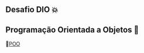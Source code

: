 ##                                  Desafio DIO :collision:

##              Programação Orientada a Objetos :bookmark_tabs:















:link:[POO](https://www.alura.com.br/artigos/poo-programacao-orientada-a-objetos)